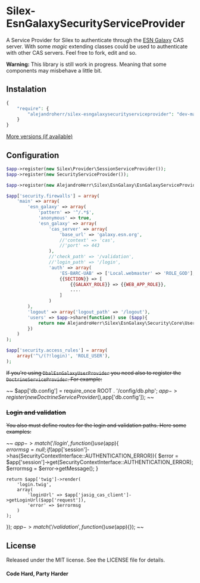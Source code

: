 Silex-EsnGalaxySecurityServiceProvider
======================================
A Service Provider for Silex to authenticate through the [ESN Galaxy](http://galaxy.esn.org) CAS server.
With some *magic* extending classes could be used to authenticate with other CAS servers. Feel free to fork, edit and so.

**Warning:** This library is still work in progress. Meaning that some components may misbehave a little bit.
## Instalation

```php
{
    "require": {
        "alejandroherr/silex-esngalaxysecurityserviceprovider": "dev-master"
    }
}
```
[More versions (if available)](https://packagist.org/packages/alejandroherr/silex-esngalaxysecurityserviceprovider)
## Configuration

```php
$app->register(new Silex\Provider\SessionServiceProvider());
$app->register(new SecurityServiceProvider());

$app->register(new AlejandroHerr\Silex\EsnGalaxy\EsnGalaxyServiceProvider());

$app['security.firewalls'] = array(
    'main' => array(  
        'esn_galaxy' => array(   
            'pattern' => '^/.*$',
            'anonymous' => true,
            'esn_galaxy' => array(
                'cas_server' => array(
                    'base_url' => 'galaxy.esn.org',
                    //'context' => 'cas',
                    //'port' => 443
                ),
                //'check_path' => '/validation',
                //'login_path' => '/login',
                'auth' => array(
                    'ES-BARC-UAB' => ['Local.webmaster' => 'ROLE_GOD'],
                    {{SECTION}} => [
                        {{GALAXY_ROLE}} => {{WEB_APP_ROLE}},
                        ....
                    ]
                )
        ),
        'logout' => array('logout_path' => '/logout'),
        'users' => $app->share(function() use ($app){
            return new AlejandroHerr\Silex\EsnGalaxy\Security\Core\User\SpawnedUserProvider();
        })
    )
);

$app['security.access_rules'] = array(
    array('^\/(?!login)', 'ROLE_USER'),
);
```

 ~~If you're using `DbalEsnGalaxyUserProvider` you need also to register the `DoctrineServiceProvider`. For example:~~

~~
$app['db.config'] = require_once ROOT . '/config/db.php';
$app->register(new DoctrineServiceProvider(),$app['db.config']);
~~

### ~~Login and validation~~
~~You also must define routes for the login and validation paths. Here some examples:~~

~~
$app->match('/login', function () use ($app){		
	$errormsg = null;
	if($app['session']->has(SecurityContextInterface::AUTHENTICATION_ERROR)){
	    $error = $app['session']->get(SecurityContextInterface::AUTHENTICATION_ERROR);
	    $errormsg = $error->getMessage();
	}
    
	return $app['twig']->render(
	    'login.twig',
	    array(
	        'loginUrl' => $app['jasig_cas_client']->getLoginUrl($app['request']),
	        'error' => $errormsg
	    )
	);
});
$app->match('/validation', function() use ($app){});
~~

## License
Released under the MIT license. See the LICENSE file for details.

#### Code Hard, Party Harder
